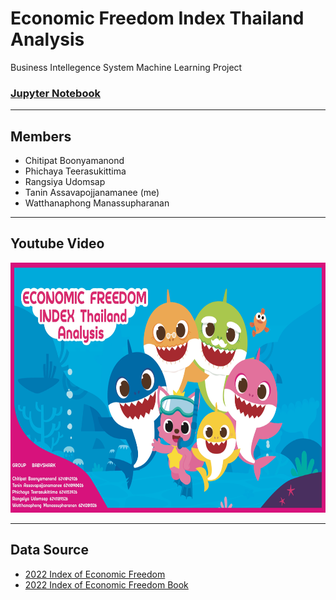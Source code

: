 # Economic Freedom Index Thailand Analysis
Business Intellegence System Machine Learning Project<br/>
### [**Jupyter Notebook**](https://github.com/taninsk137/ml_project/blob/main/economic_freedom.ipynb)
___
## Members
- Chitipat Boonyamanond
- Phichaya Teerasukittima
- Rangsiya Udomsap
- Tanin Assavapojjanamanee (me)
- Watthanaphong Manassupharanan
___
## Youtube Video
[<img src="https://raw.githubusercontent.com/taninsk137/ml_project/main/thumbnail.jpg" height=400>](https://youtu.be/I7RusEVgRnU)
___
## Data Source
- [2022 Index of Economic Freedom](https://www.heritage.org/index/explore)
- [2022 Index of Economic Freedom Book](https://www.heritage.org/index/pdf/2022/book/2022_IndexOfEconomicFreedom_FINAL.pdf)
